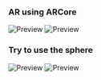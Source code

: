 ### AR using ARCore

![Preview](img%201.jpg)
![Preview](img%202.jpg)

### Try to use the sphere

![Preview](img%203.jpg)
![Preview](img%204.jpg)
